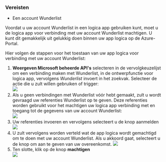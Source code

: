 ### <a name="prerequisites"></a>Vereisten
- Een account Wunderlist  

Voordat u uw account Wunderlist in een logica app gebruiken kunt, moet u de logica app voor verbinding met uw account Wunderlist machtigen. U kunt dit gemakkelijk uit gelukkig doen binnen uw app logica op de Azure-Portal. 

Hier volgen de stappen voor het toestaan van uw app logica voor verbinding met uw account Wunderlist:


1. **Weergeven Microsoft beheerde API's** selecteren in de vervolgkeuzelijst om een verbinding maken met Wunderlist, in de ontwerpfunctie voor logica app, vervolgens *Wunderlist* invoert in het zoekvak. Selecteer de actie die u zult willen gebruiken of trigger:  
  ![](./media/connectors-create-api-wunderlist/wunderlist-0.png)
2. Als u geen verbindingen met Wunderlist vóór hebt gemaakt, zult u wordt gevraagd uw referenties Wunderlist op te geven. Deze referenties worden gebruikt voor het machtigen uw logica app verbinding met en toegang tot de gegevens van uw account Wunderlist:   
  ![](./media/connectors-create-api-wunderlist/wunderlist-1.png)  
2. Uw referenties invoeren en vervolgens selecteert u de knop aanmelden  
  ![](./media/connectors-create-api-wunderlist/wunderlist-2.png)  
3. U zult vervolgens worden verteld wat de app logica wordt gemachtigd om te doen met uw account Wunderlist. Als u akkoord gaat, selecteert u de knop om aan te geven van uw overeenkomst. 
  ![](./media/connectors-create-api-wunderlist/wunderlist-4.png)  
4. Ten slotte, klik op de knop **machtigen**  
  ![](./media/connectors-create-api-wunderlist/wunderlist-5.png)  





